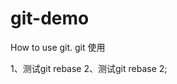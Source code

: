 <!--
 * @Date: 2021-05-17 17:41:01
 * @Author: big shot
 * @LastEditors: Big.shot
 * @LastEditTime: 2021-05-17 18:47:45
 * @Description: dart
-->
# git-demo
How to use git.
git 使用


1、测试git rebase
2、测试git rebase 2;